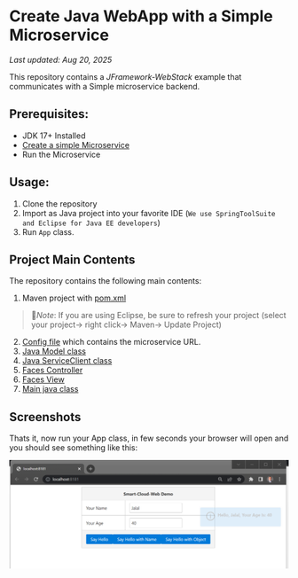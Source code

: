 # Create Java WebApp with a Simple Microservice
_Last updated: Aug 20, 2025_


This repository contains a _JFramework-WebStack_ example that communicates with a Simple microservice backend.

## Prerequisites:
- JDK 17+ Installed
- [Create a simple Microservice](https://github.com/kiswanij/jkframework-microservice-example)
- Run the Microservice 

## Usage:
1. Clone the repository
2. Import as Java project into your favorite IDE (`We use SpringToolSuite and Eclipse for Java EE developers`)
3. Run `App` class.

## Project Main Contents 
The repository  contains the following main contents: 
1. Maven project with [pom.xml](pom.xml)
  > :page_facing_up:*Note*: If you are using Eclipse, be sure to refresh your project (select your project→ right click→ Maven→ Update Project)
2. [Config file](src/main/resources/config.properties) which contains the microservice URL.
3. [Java Model class](src/main/java/com/app/person/Model.java)    
4. [Java ServiceClient class](src/main/java/com/app/person/ServiceClient.java) 
5. [Faces Controller](src/main/java/com/app/person/Controller.java) 
7. [Faces View](src/main/webapp/index.xhtml)   
8. [Main java class](src/main/java/com/app/App.java)  

## Screenshots
Thats it, now run your App class, in few seconds your browser will open and you should see something like this:

![Screenshot](screenshots/home.png)